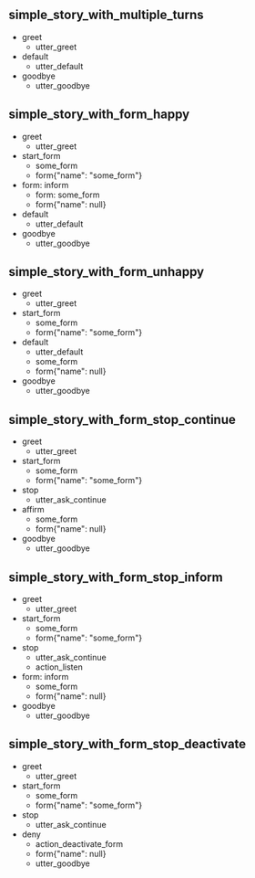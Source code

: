 ## simple_story_with_multiple_turns
* greet
    - utter_greet
* default
    - utter_default
* goodbye
    - utter_goodbye

## simple_story_with_form_happy
* greet
    - utter_greet
* start_form
    - some_form
    - form{"name": "some_form"}
* form: inform
    - form: some_form
    - form{"name": null}
* default
    - utter_default
* goodbye
    - utter_goodbye

## simple_story_with_form_unhappy
* greet
    - utter_greet
* start_form
    - some_form
    - form{"name": "some_form"}
* default
    - utter_default
    - some_form
    - form{"name": null}
* goodbye
    - utter_goodbye

## simple_story_with_form_stop_continue
* greet
    - utter_greet
* start_form
    - some_form
    - form{"name": "some_form"}
* stop
    - utter_ask_continue
* affirm
    - some_form
    - form{"name": null}
* goodbye
    - utter_goodbye

## simple_story_with_form_stop_inform
* greet
    - utter_greet
* start_form
    - some_form
    - form{"name": "some_form"}
* stop
    - utter_ask_continue
    - action_listen
* form: inform
    - some_form
    - form{"name": null}
* goodbye
    - utter_goodbye

## simple_story_with_form_stop_deactivate
* greet
    - utter_greet
* start_form
    - some_form
    - form{"name": "some_form"}
* stop
    - utter_ask_continue
* deny
    - action_deactivate_form
    - form{"name": null}
    - utter_goodbye
